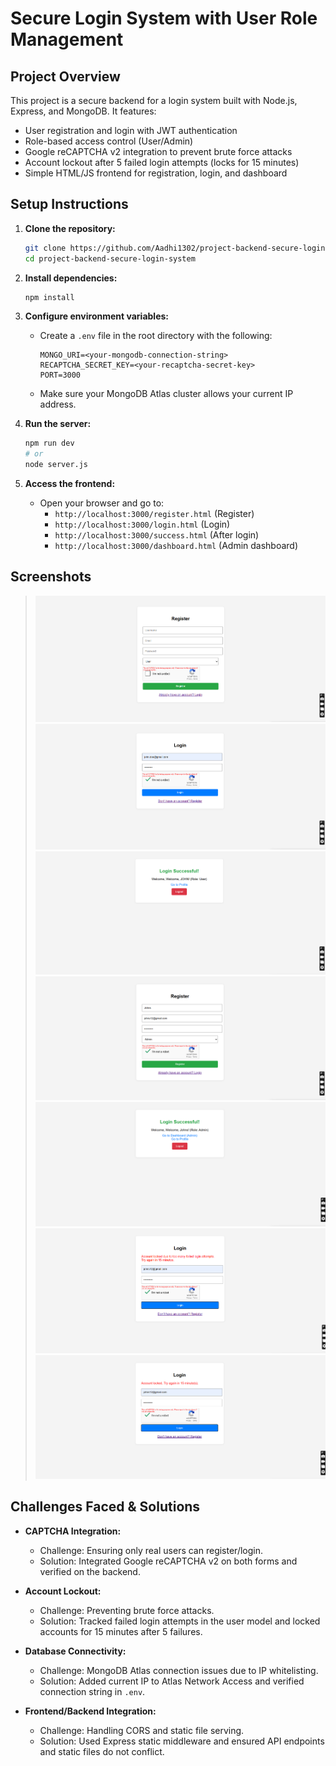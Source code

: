 # Secure Login System with User Role Management

## Project Overview
This project is a secure backend for a login system built with Node.js, Express, and MongoDB. It features:
- User registration and login with JWT authentication
- Role-based access control (User/Admin)
- Google reCAPTCHA v2 integration to prevent brute force attacks
- Account lockout after 5 failed login attempts (locks for 15 minutes)
- Simple HTML/JS frontend for registration, login, and dashboard

## Setup Instructions

1. **Clone the repository:**
   ```sh
   git clone https://github.com/Aadhi1302/project-backend-secure-login-system.git
   cd project-backend-secure-login-system
   ```

2. **Install dependencies:**
   ```sh
   npm install
   ```

3. **Configure environment variables:**
   - Create a `.env` file in the root directory with the following:
     ```env
     MONGO_URI=<your-mongodb-connection-string>
     RECAPTCHA_SECRET_KEY=<your-recaptcha-secret-key>
     PORT=3000
     ```
   - Make sure your MongoDB Atlas cluster allows your current IP address.

4. **Run the server:**
   ```sh
   npm run dev
   # or
   node server.js
   ```

5. **Access the frontend:**
   - Open your browser and go to:
     - `http://localhost:3000/register.html` (Register)
     - `http://localhost:3000/login.html` (Login)
     - `http://localhost:3000/success.html` (After login)
     - `http://localhost:3000/dashboard.html` (Admin dashboard)

## Screenshots

> ![alt text](image.png)
> ![alt text](image-1.png)
> ![alt text](image-2.png)
> ![alt text](image-3.png)
> ![alt text](image-4.png)
> ![alt text](image-5.png)
> ![alt text](image-6.png)

## Challenges Faced & Solutions

- **CAPTCHA Integration:**
  - Challenge: Ensuring only real users can register/login.
  - Solution: Integrated Google reCAPTCHA v2 on both forms and verified on the backend.

- **Account Lockout:**
  - Challenge: Preventing brute force attacks.
  - Solution: Tracked failed login attempts in the user model and locked accounts for 15 minutes after 5 failures.

- **Database Connectivity:**
  - Challenge: MongoDB Atlas connection issues due to IP whitelisting.
  - Solution: Added current IP to Atlas Network Access and verified connection string in `.env`.

- **Frontend/Backend Integration:**
  - Challenge: Handling CORS and static file serving.
  - Solution: Used Express static middleware and ensured API endpoints and static files do not conflict.


